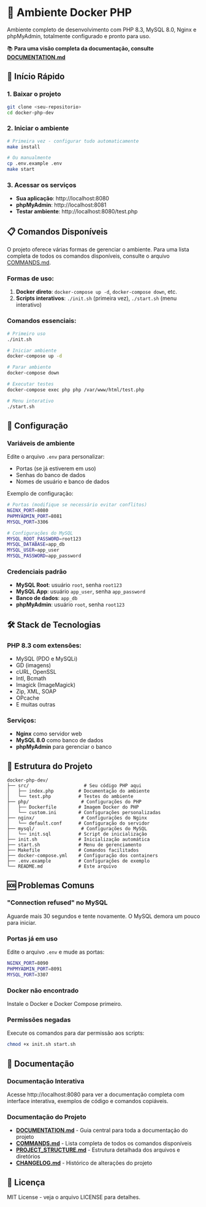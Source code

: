 # 🐳 Ambiente Docker PHP

Ambiente completo de desenvolvimento com PHP 8.3, MySQL 8.0, Nginx e phpMyAdmin, totalmente configurado e pronto para uso.

📚 **Para uma visão completa da documentação, consulte [DOCUMENTATION.md](DOCUMENTATION.md)**

## 🚀 Início Rápido

### 1. Baixar o projeto
```bash
git clone <seu-repositorio>
cd docker-php-dev
```

### 2. Iniciar o ambiente
```bash
# Primeira vez - configurar tudo automaticamente
make install

# Ou manualmente
cp .env.example .env
make start
```

### 3. Acessar os serviços
- **Sua aplicação**: http://localhost:8080
- **phpMyAdmin**: http://localhost:8081
- **Testar ambiente**: http://localhost:8080/test.php

## 📋 Comandos Disponíveis

O projeto oferece várias formas de gerenciar o ambiente. Para uma lista completa de todos os comandos disponíveis, consulte o arquivo [COMMANDS.md](COMMANDS.md).

### Formas de uso:

1. **Docker direto**: `docker-compose up -d`, `docker-compose down`, etc.
2. **Scripts interativos**: `./init.sh` (primeira vez), `./start.sh` (menu interativo)

### Comandos essenciais:

```bash
# Primeiro uso
./init.sh

# Iniciar ambiente
docker-compose up -d

# Parar ambiente
docker-compose down

# Executar testes
docker-compose exec php php /var/www/html/test.php

# Menu interativo
./start.sh
```

## 🔧 Configuração

### Variáveis de ambiente
Edite o arquivo `.env` para personalizar:
- Portas (se já estiverem em uso)
- Senhas do banco de dados
- Nomes de usuário e banco de dados

Exemplo de configuração:
```bash
# Portas (modifique se necessário evitar conflitos)
NGINX_PORT=8080
PHPMYADMIN_PORT=8081
MYSQL_PORT=3306

# Configurações do MySQL
MYSQL_ROOT_PASSWORD=root123
MYSQL_DATABASE=app_db
MYSQL_USER=app_user
MYSQL_PASSWORD=app_password
```

### Credenciais padrão
- **MySQL Root**: usuário `root`, senha `root123`
- **MySQL App**: usuário `app_user`, senha `app_password`
- **Banco de dados**: `app_db`
- **phpMyAdmin**: usuário `root`, senha `root123`

## 🛠️ Stack de Tecnologias

### PHP 8.3 com extensões:
- MySQL (PDO e MySQLi)
- GD (imagens)
- cURL, OpenSSL
- Intl, Bcmath
- Imagick (ImageMagick)
- Zip, XML, SOAP
- OPcache
- E muitas outras

### Serviços:
- **Nginx** como servidor web
- **MySQL 8.0** como banco de dados
- **phpMyAdmin** para gerenciar o banco

## 📁 Estrutura do Projeto
```
docker-php-dev/
├── src/                    # Seu código PHP aqui
│   ├── index.php         # Documentação do ambiente
│   └── test.php          # Testes do ambiente
├── php/                   # Configurações do PHP
│   ├── Dockerfile        # Imagem Docker do PHP
│   └── custom.ini        # Configurações personalizadas
├── nginx/                 # Configurações do Nginx
│   └── default.conf      # Configuração do servidor
├── mysql/                 # Configurações do MySQL
│   └── init.sql          # Script de inicialização
├── init.sh               # Inicialização automática
├── start.sh              # Menu de gerenciamento
├── Makefile              # Comandos facilitados
├── docker-compose.yml    # Configuração dos containers
├── .env.example          # Configurações de exemplo
└── README.md             # Este arquivo
```

## 🆘 Problemas Comuns

### "Connection refused" no MySQL
Aguarde mais 30 segundos e tente novamente. O MySQL demora um pouco para iniciar.

### Portas já em uso
Edite o arquivo `.env` e mude as portas:
```bash
NGINX_PORT=8090
PHPMYADMIN_PORT=8091
MYSQL_PORT=3307
```

### Docker não encontrado
Instale o Docker e Docker Compose primeiro.

### Permissões negadas
Execute os comandos para dar permissão aos scripts:
```bash
chmod +x init.sh start.sh
```

## 📖 Documentação

### Documentação Interativa
Acesse http://localhost:8080 para ver a documentação completa com interface interativa, exemplos de código e comandos copiáveis.

### Documentação do Projeto
- **[DOCUMENTATION.md](DOCUMENTATION.md)** - Guia central para toda a documentação do projeto
- **[COMMANDS.md](COMMANDS.md)** - Lista completa de todos os comandos disponíveis
- **[PROJECT_STRUCTURE.md](PROJECT_STRUCTURE.md)** - Estrutura detalhada dos arquivos e diretórios
- **[CHANGELOG.md](CHANGELOG.md)** - Histórico de alterações do projeto

## 📄 Licença
MIT License - veja o arquivo LICENSE para detalhes.